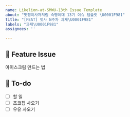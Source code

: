 ```yaml
---
name: Likelion-at-SMWU-13th Issue Template
about: "멋쟁이사자처럼 숙명여대 13기 이슈 템플릿 \U0001F981"
title: "[FEAT] 멋사 N주차 과제\U0001F981"
labels: "과제\U0001F981"
assignees: ''

---
```


## 📌 Feature Issue
<!-- 과제에 대해 설명해주세요-->
아이스크림 만드는 법

## 📝 To-do
<!-- 해야 할 일들에 대해 적어주세요 -->
- [ ] 할 일
- [ ] 초코칩 사오기
- [ ] 우유 사오기
